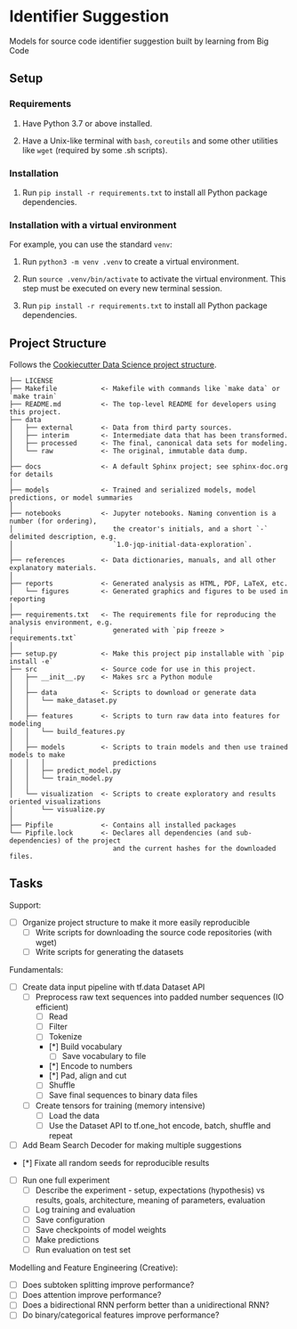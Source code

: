 # Identifier Suggestion

Models for source code identifier suggestion built by learning from Big Code

## Setup

### Requirements

1. Have Python 3.7 or above installed.

2. Have a Unix-like terminal with `bash`, `coreutils` and some other utilities like `wget` (required by some .sh scripts).

### Installation

1. Run `pip install -r requirements.txt` to install all Python package dependencies.

### Installation with a virtual environment

For example, you can use the standard `venv`:

1. Run `python3 -m venv .venv` to create a virtual environment.

1. Run `source .venv/bin/activate` to activate the virtual environment. This step must be executed on every new terminal session.

1. Run `pip install -r requirements.txt` to install all Python package dependencies.

## Project Structure

Follows the [Cookiecutter Data Science project structure](https://drivendata.github.io/cookiecutter-data-science/).

```text
├── LICENSE
├── Makefile           <- Makefile with commands like `make data` or `make train`
├── README.md          <- The top-level README for developers using this project.
├── data
│   ├── external       <- Data from third party sources.
│   ├── interim        <- Intermediate data that has been transformed.
│   ├── processed      <- The final, canonical data sets for modeling.
│   └── raw            <- The original, immutable data dump.
│
├── docs               <- A default Sphinx project; see sphinx-doc.org for details
│
├── models             <- Trained and serialized models, model predictions, or model summaries
│
├── notebooks          <- Jupyter notebooks. Naming convention is a number (for ordering),
│                         the creator's initials, and a short `-` delimited description, e.g.
│                         `1.0-jqp-initial-data-exploration`.
│
├── references         <- Data dictionaries, manuals, and all other explanatory materials.
│
├── reports            <- Generated analysis as HTML, PDF, LaTeX, etc.
│   └── figures        <- Generated graphics and figures to be used in reporting
│
├── requirements.txt   <- The requirements file for reproducing the analysis environment, e.g.
│                         generated with `pip freeze > requirements.txt`
│
├── setup.py           <- Make this project pip installable with `pip install -e`
├── src                <- Source code for use in this project.
│   ├── __init__.py    <- Makes src a Python module
│   │
│   ├── data           <- Scripts to download or generate data
│   │   └── make_dataset.py
│   │
│   ├── features       <- Scripts to turn raw data into features for modeling
│   │   └── build_features.py
│   │
│   ├── models         <- Scripts to train models and then use trained models to make
│   │   │                 predictions
│   │   ├── predict_model.py
│   │   └── train_model.py
│   │
│   └── visualization  <- Scripts to create exploratory and results oriented visualizations
│       └── visualize.py
│
├── Pipfile            <- Contains all installed packages
└── Pipfile.lock       <- Declares all dependencies (and sub-dependencies) of the project
                          and the current hashes for the downloaded files.
```

## Tasks

Support:

- [ ] Organize project structure to make it more easily reproducible
  - [ ] Write scripts for downloading the source code repositories (with wget)
  - [ ] Write scripts for generating the datasets

Fundamentals:

- [ ] Create data input pipeline with tf.data Dataset API
  - [ ] Preprocess raw text sequences into padded number sequences (IO efficient)
    - [ ] Read
    - [ ] Filter
    - [ ] Tokenize
    - [*] Build vocabulary
      - [ ] Save vocabulary to file
    - [*] Encode to numbers
    - [*] Pad, align and cut
    - [ ] Shuffle
    - [ ] Save final sequences to binary data files
  - [ ] Create tensors for training (memory intensive)
    - [ ] Load the data
    - [ ] Use the Dataset API to tf.one_hot encode, batch, shuffle and repeat

- [ ] Add Beam Search Decoder for making multiple suggestions

- [*] Fixate all random seeds for reproducible results

- [ ] Run one full experiment
  - [ ] Describe the experiment - setup, expectations (hypothesis) vs results, goals, architecture, meaning of parameters, evaluation
  - [ ] Log training and evaluation
  - [ ] Save configuration
  - [ ] Save checkpoints of model weights
  - [ ] Make predictions
  - [ ] Run evaluation on test set

Modelling and Feature Engineering (Creative):

- [ ] Does subtoken splitting improve performance?
- [ ] Does attention improve performance?
- [ ] Does a bidirectional RNN perform better than a unidirectional RNN?
- [ ] Do binary/categorical features improve performance?
